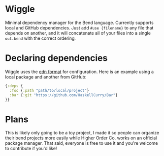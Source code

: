 
# Wiggle

Minimal dependency manager for the Bend language. Currently supports local and
GitHub dependencies. Just add `#use {filename}` to any file that depends on
another, and it will concatenate all of your files into a single `out.bend`
with the correct ordering.

# Declaring dependencies

Wiggle uses the [edn format](https://github.com/edn-format/edn) for configuration.
Here is an example using a local package and another from GitHub:

```clojure
{:deps {
  :foo {:path "path/to/local/project"}
  :bar {:git "https://github.com/HaskellCurry/Bar"}
}}
```

# Plans

This is likely only going to be a toy project, I made it so people can organize
their bend projects more easily while Higher Order Co. works on an official
package manager. That said, everyone is free to use it and you're welcome
to contribute if you'd like!
